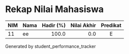 # Rekap Nilai Mahasiswa

| NIM | Nama | Hadir (%) | Nilai Akhir | Predikat |
|---|---|---:|---:|:---:|
| 11 | ee | 100.0 | 0.0 | E |

Generated by student_performance_tracker
